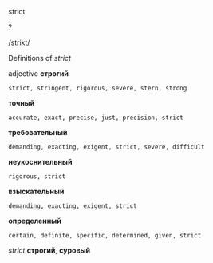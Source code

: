 strict

?

/strikt/

Definitions of _strict_

adjective
**строгий**

    strict, stringent, rigorous, severe, stern, strong
**точный**

    accurate, exact, precise, just, precision, strict
**требовательный**

    demanding, exacting, exigent, strict, severe, difficult
**неукоснительный**

    rigorous, strict
**взыскательный**

    demanding, exacting, exigent, strict
**определенный**

    certain, definite, specific, determined, given, strict

_strict_
**строгий**, **суровый**